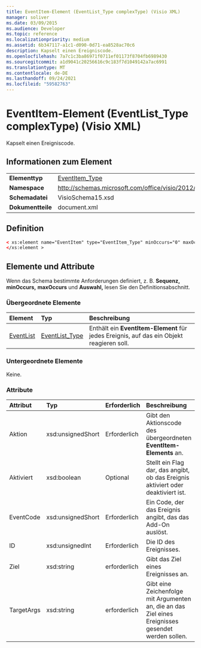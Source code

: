 ```yaml
---
title: EventItem-Element (EventList_Type complexType) (Visio XML)
manager: soliver
ms.date: 03/09/2015
ms.audience: Developer
ms.topic: reference
ms.localizationpriority: medium
ms.assetid: 6b347117-a1c1-d090-0d71-ea8528ac70c6
description: Kapselt einen Ereigniscode.
ms.openlocfilehash: 7a7c1c3ba86971f0711ef01173f8704fb6989430
ms.sourcegitcommit: a1d9041c20256616c9c183f7d1049142a7ac6991
ms.translationtype: MT
ms.contentlocale: de-DE
ms.lasthandoff: 09/24/2021
ms.locfileid: "59582763"
---
```

# <a name="eventitem-element-eventlist_type-complextype-visio-xml"></a>EventItem-Element (EventList_Type complexType) (Visio XML)

Kapselt einen Ereigniscode.
  
## <a name="element-information"></a>Informationen zum Element

|||
|:-----|:-----|
|**Elementtyp** <br/> |[EventItem_Type](eventitem_type-complextypevisio-xml.md) <br/> |
|**Namespace** <br/> |http://schemas.microsoft.com/office/visio/2012/main  <br/> |
|**Schemadatei** <br/> |VisioSchema15.xsd  <br/> |
|**Dokumentteile** <br/> |document.xml  <br/> |
   
## <a name="definition"></a>Definition

```XML
< xs:element name="EventItem" type="EventItem_Type" minOccurs="0" maxOccurs="unbounded" >
</xs:element >
```

## <a name="elements-and-attributes"></a>Elemente und Attribute

Wenn das Schema bestimmte Anforderungen definiert, z. B. **Sequenz,** **minOccurs,** **maxOccurs** und **Auswahl,** lesen Sie den Definitionsabschnitt. 
  
### <a name="parent-elements"></a>Übergeordnete Elemente

|**Element**|**Typ**|**Beschreibung**|
|:-----|:-----|:-----|
|[EventList](eventlist-element-visiodocument_type-complextypevisio-xml.md) <br/> |[EventList_Type](eventlist_type-complextypevisio-xml.md) <br/> |Enthält ein **EventItem-Element** für jedes Ereignis, auf das ein Objekt reagieren soll.  <br/> |
   
### <a name="child-elements"></a>Untergeordnete Elemente

Keine.
  
### <a name="attributes"></a>Attribute

|**Attribut**|**Typ**|**Erforderlich**|**Beschreibung**|**Mögliche Werte**|
|:-----|:-----|:-----|:-----|:-----|
|Aktion  <br/> |xsd:unsignedShort  <br/> |Erforderlich  <br/> |Gibt den Aktionscode des übergeordneten **EventItem-Elements** an.  <br/> |Werte des Typs "xsd:unsignedShort".  <br/> |
|Aktiviert  <br/> |xsd:boolean  <br/> |Optional  <br/> |Stellt ein Flag dar, das angibt, ob das Ereignis aktiviert oder deaktiviert ist.  <br/> |Werte des Typs "xsd:boolean".  <br/> |
|EventCode  <br/> |xsd:unsignedShort  <br/> |Erforderlich  <br/> |Ein Code, der das Ereignis angibt, das das Add-On auslöst.  <br/> |Werte des Typs "xsd:unsignedShort".  <br/> |
|ID  <br/> |xsd:unsignedInt  <br/> |Erforderlich  <br/> |Die ID des Ereignisses.  <br/> |Werte des Typs "xsd:unsignedInt".  <br/> |
|Ziel  <br/> |xsd:string  <br/> |erforderlich  <br/> |Gibt das Ziel eines Ereignisses an.  <br/> |Werte des Typs "xsd:string".  <br/> |
|TargetArgs  <br/> |xsd:string  <br/> |erforderlich  <br/> |Gibt eine Zeichenfolge mit Argumenten an, die an das Ziel eines Ereignisses gesendet werden sollen.  <br/> |Werte des Typs "xsd:string".  <br/> |
   

